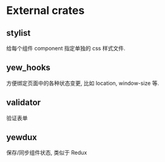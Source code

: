 
# External crates

## stylist
给每个组件 component 指定单独的 css 样式文件.


## yew_hooks
方便绑定页面中的各种状态变更, 比如 location, window-size 等.


## validator
验证表单


## yewdux
保存/同步组件状态, 类似于 Redux

